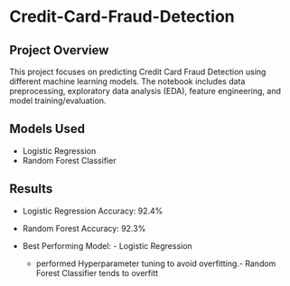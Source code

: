 # Credit-Card-Fraud-Detection

##  Project Overview
This project focuses on predicting Credit Card Fraud Detection using different machine learning models. The notebook includes data preprocessing, exploratory data analysis (EDA), feature engineering, and model training/evaluation.  

## Models Used
- Logistic Regression
- Random Forest Classifier


## Results
- Logistic Regression Accuracy: 92.4%
- Random Forest Accuracy: 92.3%
- Best Performing Model: - Logistic Regression

  - performed Hyperparameter tuning to avoid overfitting.- Random Forest Classifier tends to overfitt

